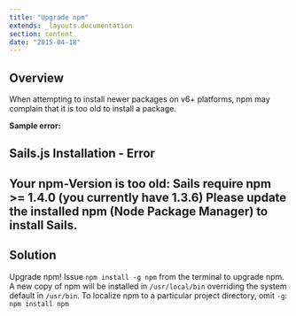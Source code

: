 ```yaml
---
title: "Upgrade npm"
extends: _layouts.documentation
section: content
date: "2015-04-18"
---
```


## Overview

When attempting to install newer packages on v6+ platforms, npm may complain that it is too old to install a package.

**Sample error:**

Sails.js Installation - Error
--------------------------------------------------------
Your npm-Version is too old:
Sails require npm >= 1.4.0 (you currently have 1.3.6)
Please update the installed npm (Node Package Manager)
 to install Sails.
--------------------------------------------------------

## Solution

Upgrade npm! Issue `npm install -g npm` from the terminal to upgrade npm. A new copy of npm will be installed in `/usr/local/bin` overriding the system default in `/usr/bin`. To localize npm to a particular project directory, omit `-g`: `npm install npm`
